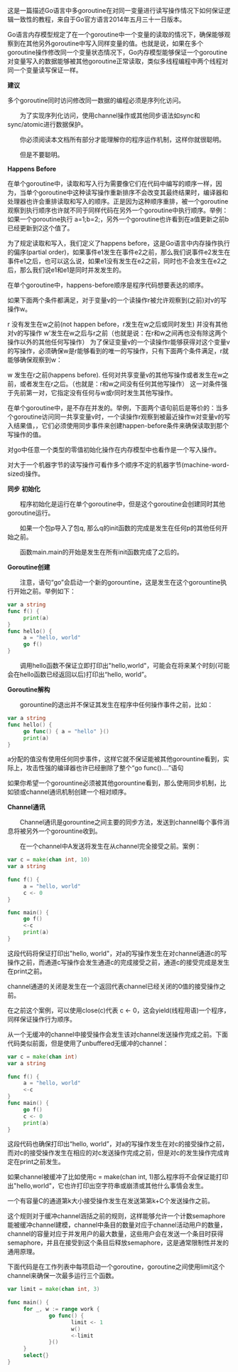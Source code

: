 这是一篇描述Go语言中多goroutine在对同一变量进行读写操作情况下如何保证逻辑一致性的教程，来自于Go官方语言2014年五月三十一日版本。

Go语言内存模型规定了在一个goroutine中一个变量的读取的情况下，确保能够观察到在其他另外goroutine中写入同样变量的值。也就是说，如果在多个goroutine操作修改同一个变量状态情况下，Go内存模型能够保证一个goroutine对变量写入的数据能够被其他goroutine正常读取，类似多线程编程中两个线程对同一个变量读写保证一样。

**建议**
   
   
   多个goroutine同时访问修改同一数据的编程必须是序列化访问。

　　为了实现序列化访问，使用channel操作或其他同步语法如sync和sync/atomic进行数据保护。

　　你必须阅读本文档所有部分才能理解你的程序运作机制，这样你就很聪明。

　　但是不要聪明。

**Happens Before**


在单个goroutine中，读取和写入行为需要像它们在代码中编写的顺序一样，因为，当单个goroutine中这种读写操作重新排序不会改变其最终结果时，编译器和处理器也许会重排读取和写入的顺序。正是因为这种顺序重排，被一个goroutine观察到执行顺序也许就不同于同样代码在另外一个goroutine中执行顺序。举例：如果一个goroutine执行 a=1;b=2;，另外一个goroutine也许看到在a值更新之前b已经更新到2这个值了。

为了规定读取和写入，我们定义了happens before，这是Go语言中内存操作执行的偏序(partial order)，如果事件e1发生在事件e2之前，那么我们说事件e2发生在事件e1之后，也可以这么说，如果e1没有发生在e2之前，同时也不会发生在e2之后，那么我们说e1和e1是同时并发发生的。

在单个goroutine中，happens-before顺序是程序代码想要表达的顺序。

如果下面两个条件都满足，对于变量v的一个读操作r被允许观察到(之前)对v的写操作w。

r 没有发生在w之前(not happen before，r发生在w之后或同时发生)
并没有其他对v的写操作 w'发生在w之后与r之前（也就是说：在r和w之间再也没有除这两个操作以外的其他任何写操作）
为了保证变量v的一个读操作r能够获得对这个变量v的写操作，必须确保w是r能够看到的唯一的写操作，只有下面两个条件满足，r就能够确保观察到w：

w 发生在r之前(happens before).
任何对共享变量v的其他写操作或者发生在w之前，或者发生在r之后。（也就是：r和w之间没有任何其他写操作）
这一对条件强于先前第一对，它指定没有任何与w或r同时发生其他写操作。

在单个goroutine中，是不存在并发的。举例，下面两个语句前后是等价的：当多个goroutine访问同一共享变量v时，一个读操作r观察到被最近操作w对变量v的写入结果值，，它们必须使用同步事件来创建happen-before条件来确保读取到那个写操作的值。

对go中任意一个类型的零值初始化操作在内存模型中也看作是一个写入操作。

对大于一个机器字节的读写操作可看作多个顺序不定的机器字节(machine-word-sized)操作。

**同步**
**初始化**

　　程序初始化是运行在单个goroutine中，但是这个goroutine会创建同时其他goroutine运行。

　　如果一个包p导入了包q, 那么q的init函数的完成是发生在任何p的其他任何开始之前。

　　函数main.main的开始是发生在所有init函数完成了之后的。

**Goroutine创建**

　　注意，语句“go”会启动一个新的gorountine，这是发生在这个gorountine执行开始之前。举例如下：
  
``` go
var a string 
func f() {
     print(a)
} 
func hello() {
     a = "hello, world"
     go f()
}
```
　　调用hello函数不保证立即打印出"hello,world"，可能会在将来某个时刻(可能会在hello函数已经返回以后)打印出“hello, world”。

**Goroutine解构**

　　gorountine的退出并不保证其发生在程序中任何操作事件之前，比如：
  
``` go
var a string
func hello() {
     go func() { a = "hello" }()
     print(a)
}
```
 

a分配的值没有使用任何同步事件，这样它就不保证能被其他gorountine看到，实际上，攻击性强的编译器也许已经删除了整个“go func()....”语句

如果你希望一个gorountine必须被其他gorountine看到，那么使用同步机制，比如锁或channel通讯机制创建一个相对顺序。

**Channel通讯**

　　Channel通讯是gorountine之间主要的同步方法，发送到channel每个事件消息将被另外一个gorountine收到。

　　在一个channel中A发送将发生在从channel完全接受之前。案例：
``` go
var c = make(chan int, 10)
var a string
 
func f() {
     a = "hello, world"
     c <- 0
}

func main() {
     go f()
     <-c
     print(a)
}
```

这段代码将保证打印出"hello, world"，对a的写操作发生在对channel通道c的写操作之前，而通道c写操作会发生通道c的完成接受之前，通道c的接受完成是发生在print之前。

channel通道的关闭是发生在一个返回代表channel已经关闭的0值的接受操作之前。

在之前这个案例，可以使用close(c)代表 c <- 0，这会yield(线程用语)一个程序，同样保证操作行为顺序。

从一个无缓冲的channel中接受操作会发生该对channel发送操作完成之前。下面代码类似前面，但是使用了unbuffered无缓冲的channel：

``` go
var c = make(chan int)
var a string
 
func f() {
     a = "hello, world"
     <-c
}
func main() {
     go f()
     c <- 0
     print(a)
}
```
 

这段代码也确保打印出“hello, world”，对a的写操作发生在对c的接受操作之前，而对c的接受操作发生在相应的对c发送操作完成之前，但是对c的发生操作完成肯定在print之前发生。

如果channel被缓冲了比如使用c = make(chan int, 1)那么程序将不会保证能打印出"hello,world"，它也许打印出空字符串或崩溃或其他什么事情会发生。

一个有容量C的通道第k大小接受操作发生在发送第第k+C个发送操作之前。

这个规则对于缓冲channel涵括之前的规则，这样能够允许一个计数semaphore 能被缓冲channel建模，channel中条目的数量对应于channel活动用户的数量，channel的容量对应于并发用户的最大数量，这些用户会在发送一个条目时获得semaphore，并且在接受到这个条目后释放semaphore，这是通常限制性并发的通用原理。

下面代码是在工作列表中每项启动一个goroutine，goroutine之间使用limit这个channel来确保一次最多运行三个函数。
``` go
var limit = make(chan int, 3)
 
func main() {
     for _, w := range work {
             go func() {
                    limit <- 1
                    w()
                    <-limit
             }()
     }
     select{}
}
```
